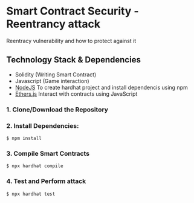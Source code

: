 # Smart Contract Security - Reentrancy attack
Reentracy vulnerability and how to protect against it

## Technology Stack & Dependencies

- Solidity (Writing Smart Contract)
- Javascript (Game interaction)
- [NodeJS](https://nodejs.org/en/) To create hardhat project and install dependencis using npm
- [Ethers.js](https://docs.ethers.io/v5/) Interact with contracts using JavaScript


### 1. Clone/Download the Repository

### 2. Install Dependencies:
```
$ npm install
```

### 3. Compile Smart Contracts
```
$ npx hardhat compile
```

### 4. Test and Perform attack
```
$ npx hardhat test
```
